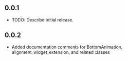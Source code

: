 ## 0.0.1

* TODO: Describe initial release.

## 0.0.2

* Added documentation comments for BottomAnimation, alignment_widget_extension, and related classes
